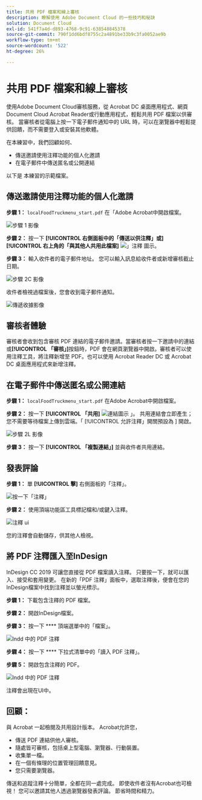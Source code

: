 ```yaml
---
title: 共用 PDF 檔案和線上審核
description: 瞭解使用 Adobe Document Cloud 的一些技巧和秘訣
solution: Document Cloud
exl-id: 541f7a4d-d893-4768-9c91-638548845378
source-git-commit: 790f1dd6bdf8755c2a4891be33b9c3fa0052ae9b
workflow-type: tm+mt
source-wordcount: '522'
ht-degree: 26%

---
```


# 共用 PDF 檔案和線上審核

使用Adobe Document Cloud審核服務，從 Acrobat DC 桌面應用程式、網頁Document Cloud Acrobat Reader或行動應用程式，輕鬆共用 PDF 檔案以供審核。 當審核者從電腦上按一下電子郵件通知中的 URL 時，可以在瀏覽器中輕鬆提供回饋，而不需要登入或安裝其他軟體。

在本練習中，我們回顧如何、

* 傳送邀請使用注釋功能的個人化邀請
* 在電子郵件中傳送匿名或公開連結

以下是 [ ](assets/01_Review.zip) 本練習的示範檔案。

## 傳送邀請使用注釋功能的個人化邀請

**步驟 1：** `localFoodTruckmenu_start.pdf` 在「Adobe Acrobat中開啟檔案。

![步驟 1 影像](assets/Step1.png)

**步驟 2：** 按一下 **[!UICONTROL 右側面板中的「傳送以供注釋」或]** **[!UICONTROL 右上角的「與其他人共用此檔案]** ![ 」注釋 ](assets/sendforcommentsicon.png)  圖示。

**步驟 3：** 輸入收件者的電子郵件地址。 您可以輸入訊息給收件者或新增審核截止日期。

![步驟 2C 影像](assets/Step2C.png)

收件者檢視過檔案後，您會收到電子郵件通知。

![傳遞收據影像](assets/deliveryReceipt_Track.png)

## 審核者體驗

審核者會收到包含審核 PDF 連結的電子郵件邀請。當審核者按一下邀請中的連結或&#x200B;**[!UICONTROL 「審核」]**&#x200B;按鈕時，PDF 會在網頁瀏覽器中開啟。審核者可以使用注釋工具，將注釋新增至 PDF。也可以使用 Acrobat Reader DC 或 Acrobat DC 桌面應用程式來新增注釋。

## 在電子郵件中傳送匿名或公開連結

**步驟 1：** `localFoodTruckmenu_start.pdf` 在Adobe Acrobat中開啟檔案。

**步驟 2：** 按一下 **[!UICONTROL 「共用]** ![ 連結圖示 ](assets/sendlinkicon.png) 」。 共用連結會立即產生；您不需要等待檔案上傳到雲端。「 [!UICONTROL  允許注釋」開關預設為 ] 開啟。

![步驟 2L 影像](assets/Step2L.png)

**步驟 3：** 按一下 **[!UICONTROL 「複製連結」]** 並與收件者共用連結。

## 發表評論

**步驟 1：** 單 **[!UICONTROL 擊]** 右側面板的「注釋」。

![按一下「注釋」](assets/Cselect.jpg)

**步驟 2：** 使用頂端功能區工具標記檔和/或鍵入注釋。

![注釋 ui](assets/commentsui.png)

您的注釋會自動儲存，供其他人檢視。

## 將 PDF 注釋匯入至InDesign

InDesign CC 2019 可讓您直接從 PDF 檔案讀入注釋。 只要按一下，就可以匯入、接受和套用變更。 在新的「PDF 注釋」面板中，選取注釋後，便會在您的InDesign檔案中找到注釋並以螢光標示。

**步驟 1：** 下載包含注釋的 PDF 檔案。

**步驟 2：** 開啟InDesign檔案。

**步驟 3：** 按一下 **** 頂端選單中的「檔案」。

![Indd 中的 PDF 注釋](assets/inddpdf.png)

**步驟 4：** 按一下 **** 下拉式清單中的「讀入 PDF 注釋」。

**步驟 5：** 開啟包含注釋的 PDF。

![Indd 中的 PDF 注釋](assets/inddpdfshown.png)

注釋會出現在UI中。

## 回顧：

與 Acrobat 一起檢閱及共用設計版本。 Acrobat允許您，

* 傳送 PDF 連結供他人審核。
* 隨處皆可審核，包括桌上型電腦、瀏覽器、行動裝置。
* 收集單一檔。
* 在一個有條理的位置管理回饋意見。
* 您只需要瀏覽器。

傳送和追蹤注釋十分簡單，全都在同一處完成。 即使收件者沒有Acrobat也可檢視！ 您可以邀請其他人透過瀏覽器發表評論。 節省時間和精力。
